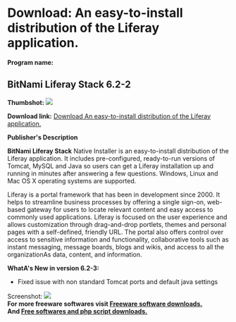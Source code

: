 # Download: An easy-to-install distribution of the Liferay application.

**Program name:**

## BitNami Liferay Stack 6.2-2

  
**Thumbshot:** ![](http://www.freewarefiles.com/screenshot/btnmlfrystck_md.jpg)   
  
**Download link:** [Download An easy-to-install distribution of the Liferay application.](http://freesoftwares.boysofts.com/BitNami-Liferay-Stack_program_62340.html)  
  


**Publisher's Description**  
  


**BitNami Liferay Stack** Native Installer is an easy-to-install distribution of the Liferay application. It includes pre-configured, ready-to-run versions of Tomcat, MySQL and Java so users can get a Liferay installation up and running in minutes after answering a few questions. Windows, Linux and Mac OS X operating systems are supported. 

Liferay is a portal framework that has been in development since 2000. It helps to streamline business processes by offering a single sign-on, web-based gateway for users to locate relevant content and easy access to commonly used applications. Liferay is focused on the user experience and allows customization through drag-and-drop portlets, themes and personal pages with a self-defined, friendly URL. The portal also offers control over access to sensitive information and functionality, collaborative tools such as instant messaging, message boards, blogs and wikis, and access to all the organizationAs data, content, and information.

**WhatA's New in version 6.2-3:**

  * Fixed issue with non standard Tomcat ports and default java settings 

  
  
Screenshot: ![](http://www.freewarefiles.com/screenshot/btnmlfrystck.jpg)   
**For more freeware softwares visit [Freeware software downloads.](http://freesoftwares.boysofts.com/)**   
**And [Free softwares and php script downloads.](http://www.boysofts.com/)**
